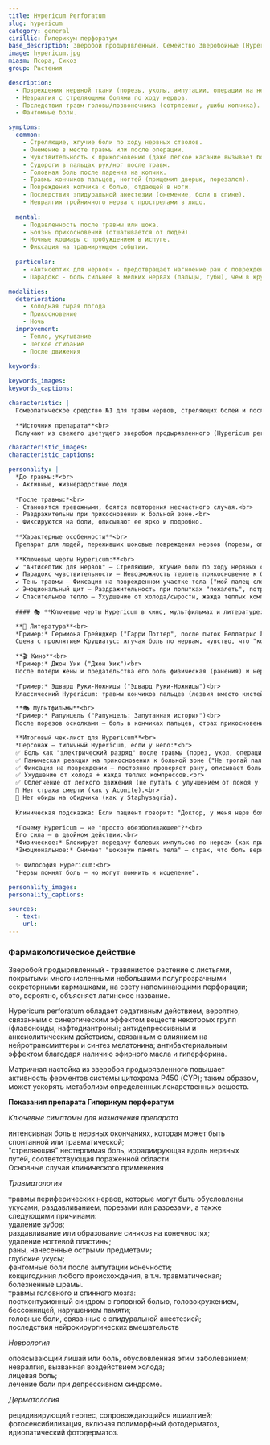 ```yaml
---
title: Hypericum Perforatum
slug: hypericum
category: general
cirillic: Гиперикум перфоратум
base_description: Зверобой продырявленный. Семейство Зверобойные (Hypericaceae).
image: hypericum.jpg
miasm: Псора, Сикоз
group: Растения

description:
  - Повреждения нервной ткани (порезы, уколы, ампутации, операции на нервных стволах).
  - Невралгия с стреляющими болями по ходу нервов.
  - Последствия травм головы/позвоночника (сотрясения, ушибы копчика).
  - Фантомные боли.

symptoms:
  common:
    - Стреляющие, жгучие боли по ходу нервных стволов.
    - Онемение в месте травмы или после операции.
    - Чувствительность к прикосновению (даже легкое касание вызывает боль).
    - Судороги в пальцах рук/ног после травм.
    - Головная боль после падения на копчик.
    - Травмы кончиков пальцев, ногтей (прищемил дверью, порезался).
    - Повреждения копчика с болью, отдающей в ноги.
    - Последствия эпидуральной анестезии (онемение, боли в спине).
    - Невралгия тройничного нерва с прострелами в лицо.
  
  mental:
    - Подавленность после травмы или шока.
    - Боязнь прикосновений (отшатывается от людей).
    - Ночные кошмары с пробуждением в испуге.
    - Фиксация на травмирующем событии.
  
  particular:
    - «Антисептик для нервов» - предотвращает нагноение ран с повреждением нервов, снимает невралгические боли.
    - Парадокс - боль сильнее в мелких нервах (пальцы, губы), чем в крупных стволах.

modalities:
  deterioration:
    - Холодная сырая погода
    - Прикосновение
    - Ночь
  improvement:
    - Тепло, укутывание
    - Легкое сгибание
    - После движения

keywords:
  
keywords_images: 
keywords_captions:

characteristic: |
  Гомеопатическое средство №1 для травм нервов, стреляющих болей и последствий шока.
  
  **Источник препарата**<br>
  Получают из свежего цветущего зверобоя продырявленного (Hypericum perforatum). Растение традиционно называют "ранозаживляющим", но в гомеопатии оно стало символом защиты нервной системы от физических и эмоциональных травм.

characteristic_images: 
characteristic_captions:

personality: |
  *До травмы:*<br>
  - Активные, жизнерадостные люди.
  
  *После травмы:*<br>
  - Становятся тревожными, боятся повторения несчастного случая.<br> 
  - Раздражительны при прикосновении к больной зоне.<br>
  - Фиксируются на боли, описывают ее ярко и подробно.
  
  **Характерные особенности**<br>
  Препарат для людей, переживших шоковые повреждения нервов (порезы, операции, падения), у которых боль сохраняется как "живое воспоминание" тела. Внешне могут казаться напряженными и настороженными, но их истинная черта – гиперчувствительность к прикосновениям и страху повторной травмы.
    
  **Ключевые черты Hypericum:**<br>
  ✔ "Антисептик для нервов" – Стреляющие, жгучие боли по ходу нервных стволов (пальцы, копчик, лицо).<br>
  ✔ Парадокс чувствительности – Невозможность терпеть прикосновение к больной зоне, но облегчение от легкого движения (например, сгибание пальцев).<br>
  ✔ Тень травмы – Фиксация на поврежденном участке тела ("мой палец словно живой от боли"), ночные кошмары с повторением несчастного случая.<br>
  ✔ Эмоциональный щит – Раздражительность при попытках "пожалеть", потребность оградить больное место от контакта с миром.<br>
  ✔ Спасительное тепло – Ухудшение от холода/сырости, жажда теплых компрессов.
  
  #### 🎭 **Ключевые черты Hypericum в кино, мультфильмах и литературе:**

  **📖 Литература**<br>
  *Пример:* Гермиона Грейнджер ("Гарри Поттер", после пыток Беллатрис Лестрейндж)<br>
  Сцена с проклятием Круциатус: жгучая боль по нервам, чувство, что "кожа сходит с костей". Позже – гиперчувствительность к магии и прикосновениям, ночные кошмары. Ее уход в книги = аналог "потребности в защите" Hypericum.
     
  **🎬 Кино**<br>
  *Пример:* Джон Уик ("Джон Уик")<br>
  После потери жены и предательства его боль физическая (ранения) и нервная (ПТСР) сливаются. Гиперчувствительность к прикосновениям (вздрагивает от касаний), стреляющие боли при движениях, ночные кошмары. Его агрессия – защитная реакция "нервного антисептика". Облегчение наступает только в движении (боевые сцены = парадоксальное улучшение).
    
  *Пример:* Эдвард Руки-Ножницы ("Эдвард Руки-Ножницы")<br>
  Классический Hypericum: травмы кончиков пальцев (лезвия вместо кистей), боль при неосторожных прикосновениях (когда его ранят). Его страх причинить боль другим = проекция собственной гипералгезии. Жажда тепла и принятия ("солнечная" сцена с Ким).

  **🎭 Мультфильмы**<br>
  *Пример:* Рапунцель ("Рапунцель: Запутанная история")<br>
  После порезов осколками – боль в кончиках пальцев, страх прикосновений к волшебным волосам. Сцена, где Флинн случайно дергает ее за волосы – чистый Hypericum: вскрик от стреляющей боли, раздражение ("Не трогай!").

  **Итоговый чек-лист для Hypericum**<br>
  *Персонаж – типичный Hypericum, если у него:*<br>
  ✅ Боль как "электрический разряд" после травмы (порез, укол, операция).<br>
  ✅ Паническая реакция на прикосновения к больной зоне ("Не трогай палец!").<br>
  ✅ Фиксация на повреждении – постоянно проверяет рану, описывает боль детально.<br>
  ✅ Ухудшение от холода + жажда теплых компрессов.<br>
  ✅ Облегчение от легкого движения (не путать с улучшением от покоя у Bryonia!).<br>
  🚫 Нет страха смерти (как у Aconite).<br>
  🚫 Нет обиды на обидчика (как у Staphysagria).
  
  Клиническая подсказка: Если пациент говорит: "Доктор, у меня нерв болит, как оголенный провод!" – это Hypericum.
  
  *Почему Hypericum – не "просто обезболивающее"?*<br>
  Его сила – в двойном действии:<br>
  *Физическое:* Блокирует передачу болевых импульсов по нервам (как природный лидокаин).<br>
  *Эмоциональное:* Снимает "шоковую память тела" – страх, что боль вернется.
  
  ✨ Философия Hypericum:<br>
  "Нервы помнят боль – но могут помнить и исцеление".

personality_images:
personality_captions:

sources:
  - text:
    url:   
---
```

### Фармакологическое действие
Зверобой продырявленный - травянистое растение с листьями, покрытыми многочисленными небольшими полупрозрачными секреторными кармашками, на свету напоминающими перфорации; это, вероятно, объясняет латинское название.

Hypericum perforatum обладает седативным действием, вероятно, связанным с синергическим эффектом веществ некоторых групп (флавоноиды, нафтодиантроны); антидепрессивным и анксиолитическим действием, связанным с влиянием на нейротрансмиттеры и синтез мелатонина; антибактериальным эффектом благодаря наличию эфирного масла и гиперфорина.

Матричная настойка из зверобоя продырявленного повышает активность ферментов системы цитохрома Р450 (CYP); таким образом, может ускорять метаболизм определенных лекарственных веществ.

**Показания препарата Гиперикум перфоратум**

*Ключевые симптомы для назначения препарата*

интенсивная боль в нервных окончаниях, которая может быть спонтанной или травматической;<br> 
"стреляющая" нестерпимая боль, иррадиирующая вдоль нервных путей, соответствующая пораженной области.<br> 
Основные случаи клинического применения

*Травматология*

травмы периферических нервов, которые могут быть обусловлены укусами, раздавливанием, порезами или разрезами, а также следующими причинами:<br> 
удаление зубов;<br> 
раздавливание или образование синяков на конечностях;<br> 
удаление ногтевой пластины;<br> 
раны, нанесенные острыми предметами;<br> 
глубокие укусы;<br> 
фантомные боли после ампутации конечности;<br> 
кокцигодиния любого происхождения, в т.ч. травматическая;<br> 
болезненные шрамы.<br> 
травмы головного и спинного мозга:<br> 
постконтузионный синдром с головной болью, головокружением, бессонницей, нарушением памяти;<br> 
головные боли, связанные с эпидуральной анестезией;<br> 
последствия нейрохирургических вмешательств

*Неврология*

опоясывающий лишай или боль, обусловленная этим заболеванием;<br> 
невралгия, вызванная воздействием холода;<br> 
лицевая боль;<br> 
лечение боли при депрессивном синдроме.

*Дерматология*

рецидивирующий герпес, сопровождающийся ишиалгией;<br> 
фотосенсибилизация, включая полиморфный фотодерматоз, идиопатический фотодерматоз.
